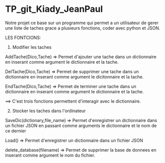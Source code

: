 # TP_git_Kiady_JeanPaul

Notre projet ce base sur un programme qui permet a un utilisateur de gerer une liste de taches grace a plusieurs fonctions, coder
avec python et JSON.

LES FONTCIONS:

1. Modifier les taches

AddTache(Dico,Tache) => Permet d'ajouter une tache dans un dictionnaire en inserant comme argument le dictionnaire et la tache.

DelTache(Dico,Tache) => Permet de supprimer une tache dans un dictionnaire en inserant comme argument le dicitonnaire et la tache.

EndTache(Dico,Tache) => Permet de terminer une tache dans un dictionnaire en inserant comme argument le dictionnaire et la tache.

==> C'est trois fonctions permettent d'interagir avec le dictionnaire.


2. Stocker les taches dans l'ordinateur

SaveDic(dictionary,file_name) => Permet d'enregistrer un dictionnaire dans un fichier JSON en passant comme arguments
                                  le dictionnaire et le nom de ce dernier

Load() => Permet d'enregistrer un dictionnaire dans un fichier JSON

delete_database(filename) => Permet de supprimer la base de donnees en inserant comme argument le nom du fichier.

